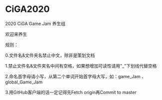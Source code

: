 # CiGA2020
2020 CiGA Game Jam 养生组

欢迎来养生


规则：

0.文件名&文件夹名禁止中文，除非是策划文档

1.禁止文件名&文件夹名中间有空格，如果想增加可读性请用"_"下划线代替空格

2.命名首字母请小写，从第二个单词开始首字母大写，如：game_Jam 、 global_Game_Jam

3.用GitHub客户端的话一定记得先Fetch origin再Commit to master
